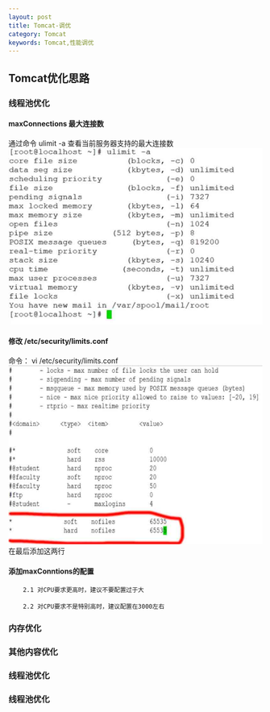 ```yaml
---
layout: post
title: Tomcat-调优
category: Tomcat
keywords: Tomcat,性能调优
---
```


## Tomcat优化思路

### 线程池优化
#### maxConnections 最大连接数
通过命令 ulimit -a 查看当前服务器支持的最大连接数
![](https://github.com/zcwk/zcwk.github.io/blob/master/assets/img/img1.png?raw=true)

#### 修改 /etc/security/limits.conf
命令： vi /etc/security/limits.conf
![](https://github.com/zcwk/zcwk.github.io/blob/master/assets/img/img2.jpg?raw=true)
在最后添加这两行

#### 添加maxConntions的配置

		2.1 对CPU要求更高时，建议不要配置过于大

		2.2 对CPU要求不是特别高时，建议配置在3000左右


### 内存优化


### 其他内容优化


### 线程池优化


### 线程池优化

















